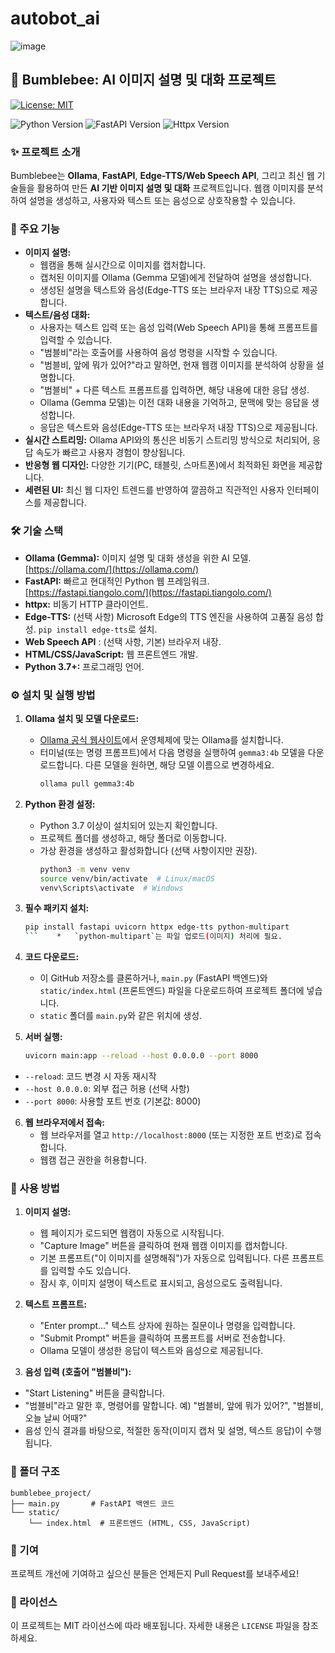 # autobot_ai
![image](https://github.com/user-attachments/assets/6e015aef-1250-4ccc-ab6e-562a22b51f9f)
## 🐝 Bumblebee: AI 이미지 설명 및 대화 프로젝트

[![License: MIT](https://img.shields.io/badge/License-MIT-yellow.svg)](https://opensource.org/licenses/MIT)

<img src="https://img.shields.io/badge/Python-3.7+-blue.svg" alt="Python Version"> <img src="https://img.shields.io/badge/FastAPI-0.95.0+-green.svg" alt="FastAPI Version"> <img src="https://img.shields.io/badge/httpx-0.24.0+-red" alt="Httpx Version">

### ✨ 프로젝트 소개

Bumblebee는 **Ollama**, **FastAPI**, **Edge-TTS/Web Speech API**, 그리고 최신 웹 기술들을 활용하여 만든 **AI 기반 이미지 설명 및 대화** 프로젝트입니다.  웹캠 이미지를 분석하여 설명을 생성하고, 사용자와 텍스트 또는 음성으로 상호작용할 수 있습니다.

### 🚀 주요 기능

*   **이미지 설명:**
    *   웹캠을 통해 실시간으로 이미지를 캡처합니다.
    *   캡처된 이미지를 Ollama (Gemma 모델)에게 전달하여 설명을 생성합니다.
    *   생성된 설명을 텍스트와 음성(Edge-TTS 또는 브라우저 내장 TTS)으로 제공합니다.
*   **텍스트/음성 대화:**
    *   사용자는 텍스트 입력 또는 음성 입력(Web Speech API)을 통해 프롬프트를 입력할 수 있습니다.
    *   "범블비"라는 호출어를 사용하여 음성 명령을 시작할 수 있습니다.
      *  "범블비, 앞에 뭐가 있어?"라고 말하면, 현재 웹캠 이미지를 분석하여 상황을 설명합니다.
      *  "범블비" + 다른 텍스트 프롬프트를 입력하면, 해당 내용에 대한 응답 생성.
    *   Ollama (Gemma 모델)는 이전 대화 내용을 기억하고, 문맥에 맞는 응답을 생성합니다.
    *   응답은 텍스트와 음성(Edge-TTS 또는 브라우저 내장 TTS)으로 제공됩니다.
*   **실시간 스트리밍:** Ollama API와의 통신은 비동기 스트리밍 방식으로 처리되어, 응답 속도가 빠르고 사용자 경험이 향상됩니다.
*   **반응형 웹 디자인:**  다양한 기기(PC, 태블릿, 스마트폰)에서 최적화된 화면을 제공합니다.
*   **세련된 UI:** 최신 웹 디자인 트렌드를 반영하여 깔끔하고 직관적인 사용자 인터페이스를 제공합니다.

### 🛠️ 기술 스택

*   **Ollama (Gemma):** 이미지 설명 및 대화 생성을 위한 AI 모델. [https://ollama.com/](https://ollama.com/)
*   **FastAPI:** 빠르고 현대적인 Python 웹 프레임워크. [https://fastapi.tiangolo.com/](https://fastapi.tiangolo.com/)
*   **httpx:** 비동기 HTTP 클라이언트.
*   **Edge-TTS:** (선택 사항) Microsoft Edge의 TTS 엔진을 사용하여 고품질 음성 합성.  `pip install edge-tts`로 설치.
*  **Web Speech API** : (선택 사항, 기본) 브라우저 내장.
*   **HTML/CSS/JavaScript:** 웹 프론트엔드 개발.
*   **Python 3.7+:**  프로그래밍 언어.

### ⚙️ 설치 및 실행 방법

1.  **Ollama 설치 및 모델 다운로드:**
    *   [Ollama 공식 웹사이트](https://ollama.com/)에서 운영체제에 맞는 Ollama를 설치합니다.
    *   터미널(또는 명령 프롬프트)에서 다음 명령을 실행하여 `gemma3:4b` 모델을 다운로드합니다.  다른 모델을 원하면, 해당 모델 이름으로 변경하세요.
        ```bash
        ollama pull gemma3:4b
        ```

2.  **Python 환경 설정:**
    *   Python 3.7 이상이 설치되어 있는지 확인합니다.
    *   프로젝트 폴더를 생성하고, 해당 폴더로 이동합니다.
    *   가상 환경을 생성하고 활성화합니다 (선택 사항이지만 권장).
        ```bash
        python3 -m venv venv
        source venv/bin/activate  # Linux/macOS
        venv\Scripts\activate  # Windows
        ```

3.  **필수 패키지 설치:**
    ```bash
    pip install fastapi uvicorn httpx edge-tts python-multipart
    ```    *   `python-multipart`는 파일 업로드(이미지) 처리에 필요.

4.  **코드 다운로드:**
    *   이 GitHub 저장소를 클론하거나, `main.py` (FastAPI 백엔드)와 `static/index.html` (프론트엔드) 파일을 다운로드하여 프로젝트 폴더에 넣습니다.
    *   `static` 폴더를 `main.py`와 같은 위치에 생성.

5.  **서버 실행:**
    ```bash
    uvicorn main:app --reload --host 0.0.0.0 --port 8000
    ```
   * `--reload`: 코드 변경 시 자동 재시작
   * `--host 0.0.0.0`: 외부 접근 허용 (선택 사항)
   * `--port 8000`: 사용할 포트 번호 (기본값: 8000)

6.  **웹 브라우저에서 접속:**
    *   웹 브라우저를 열고 `http://localhost:8000` (또는 지정한 포트 번호)로 접속합니다.
    *   웹캠 접근 권한을 허용합니다.

### 📝 사용 방법

1.  **이미지 설명:**
    *   웹 페이지가 로드되면 웹캠이 자동으로 시작됩니다.
    *   "Capture Image" 버튼을 클릭하여 현재 웹캠 이미지를 캡처합니다.
    *   기본 프롬프트("이 이미지를 설명해줘")가 자동으로 입력됩니다.  다른 프롬프트를 입력할 수도 있습니다.
    *   잠시 후, 이미지 설명이 텍스트로 표시되고, 음성으로도 출력됩니다.

2.  **텍스트 프롬프트:**
    *   "Enter prompt..." 텍스트 상자에 원하는 질문이나 명령을 입력합니다.
    *   "Submit Prompt" 버튼을 클릭하여 프롬프트를 서버로 전송합니다.
    *   Ollama 모델이 생성한 응답이 텍스트와 음성으로 제공됩니다.

3.  **음성 입력 (호출어 "범블비"):**
   * "Start Listening" 버튼을 클릭합니다.
   * "범블비"라고 말한 후, 명령어를 말합니다. 예) "범블비, 앞에 뭐가 있어?", "범블비, 오늘 날씨 어때?"
   * 음성 인식 결과를 바탕으로, 적절한 동작(이미지 캡처 및 설명, 텍스트 응답)이 수행됩니다.

### 📁 폴더 구조
```
bumblebee_project/
├── main.py       # FastAPI 백엔드 코드
└── static/
    └── index.html  # 프론트엔드 (HTML, CSS, JavaScript)
```

### 🤝 기여

프로젝트 개선에 기여하고 싶으신 분들은 언제든지 Pull Request를 보내주세요!

### 📄 라이선스

이 프로젝트는 MIT 라이선스에 따라 배포됩니다. 자세한 내용은 `LICENSE` 파일을 참조하세요.
